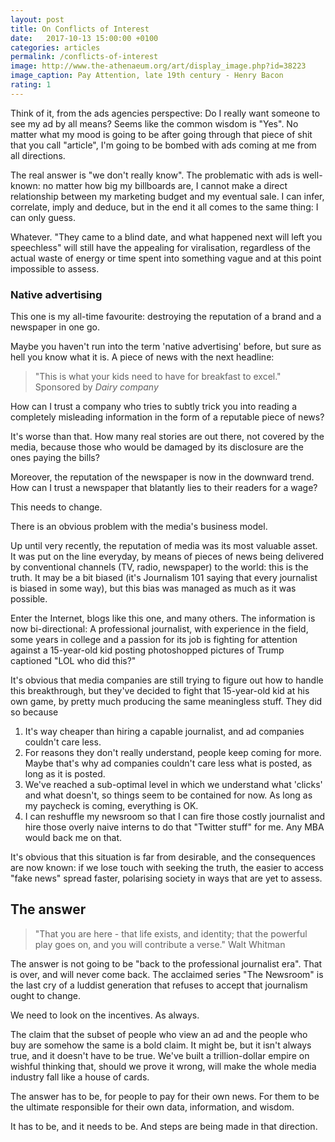 ```yaml
---
layout: post
title: On Conflicts of Interest
date:   2017-10-13 15:00:00 +0100
categories: articles
permalink: /conflicts-of-interest
image: http://www.the-athenaeum.org/art/display_image.php?id=38223
image_caption: Pay Attention, late 19th century - Henry Bacon
rating: 1
---
```


Think of it, from the ads agencies perspective: Do I really want someone to see my ad by all means? Seems like the common wisdom is "Yes". No matter what my mood is going to be after going through that piece of shit that you call "article", I'm going to be bombed with ads coming at me from all directions.

The real answer is "we don't really know". The problematic with ads is well-known: no matter how big my billboards are, I cannot make a direct relationship between my marketing budget and my eventual sale. I can infer, correlate, imply and deduce, but in the end it all comes to the same thing: I can only guess.

Whatever. "They came to a blind date, and what happened next will left you speechless" will still have the appealing for viralisation, regardless of the actual waste of energy or time spent into something vague and at this point impossible to assess.

### Native advertising

This one is my all-time favourite: destroying the reputation of a brand and a newspaper in one go.

Maybe you haven't run into the term 'native advertising' before, but sure as hell you know what it is. A piece of news with the next headline:

>"This is what your kids need to have for breakfast to excel."
>Sponsored by *Dairy company*

How can I trust a company who tries to subtly trick you into reading a completely misleading information in the form of a reputable piece of news?

It's worse than that. How many real stories are out there, not covered by the media, because those who would be damaged by its disclosure are the ones paying the bills?

Moreover, the reputation of the newspaper is now in the downward trend. How can I trust a newspaper that blatantly lies to their readers for a wage?

This needs to change.

There is an obvious problem with the media's business model.

Up until very recently, the reputation of media was its most valuable asset. It was put on the line everyday, by means of pieces of news being delivered by conventional channels (TV, radio, newspaper) to the world: this is the truth. It may be a bit biased (it's Journalism 101 saying that every journalist is biased in some way), but this bias was managed as much as it was possible.

Enter the Internet, blogs like this one, and many others. The information is now bi-directional: A professional journalist, with experience in the field, some years in college and a passion for its job is fighting for attention against a 15-year-old kid posting photoshopped pictures of Trump captioned "LOL who did this?"

It's obvious that media companies are still trying to figure out how to handle this breakthrough, but they've decided to fight that 15-year-old kid at his own game, by pretty much producing the same meaningless stuff. They did so because

1. It's way cheaper than hiring a capable journalist, and ad companies couldn't care less.
2. For reasons they don't really understand, people keep coming for more. Maybe that's why ad companies couldn't care less what is posted, as long as it is posted.
3. We've reached a sub-optimal level in which we understand what 'clicks' and what doesn't, so things seem to be contained for now. As long as my paycheck is coming, everything is OK.
4. I can reshuffle my newsroom so that I can fire those costly journalist and hire those overly naive interns to do that "Twitter stuff" for me. Any MBA would back me on that.

It's obvious that this situation is far from desirable, and the consequences are now known: if we lose touch with seeking the truth, the easier to access "fake news" spread faster, polarising society in ways that are yet to assess.

## The answer

>"That you are here - that life exists, and identity; that the powerful play goes on, and you will contribute a verse."
> Walt Whitman

The answer is not going to be "back to the professional journalist era". That is over, and will never come back. The acclaimed series "The Newsroom" is the last cry of a luddist generation that refuses to accept that journalism ought to change.

We need to look on the incentives. As always.

The claim that the subset of people who view an ad and the people who buy are somehow the same is a bold claim. It might be, but it isn't always true, and it doesn't have to be true. We've built a trillion-dollar empire on wishful thinking that, should we prove it wrong, will make the whole media industry fall like a house of cards.

The answer has to be, for people to pay for their own news. For them to be the ultimate responsible for their own data, information, and wisdom.

It has to be, and it needs to be. And steps are being made in that direction.
